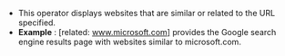 - This operator displays websites that are similar or related to the URL specified.
- **Example** : [related: www.microsoft.com] provides the Google search engine results page with websites similar to microsoft.com.
